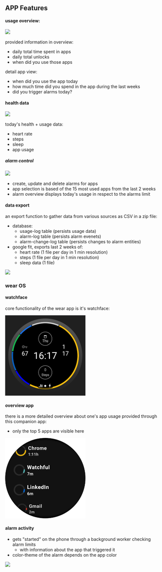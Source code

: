 ## APP Features 

#### usage overview:

<img src=".//gifs/phone_usage.gif" width="260" />

provided information in overview:
- daily total time spent in apps
- daily total unlocks
- when did you use those apps

detail app view:
- when did you use the app today
- how much time did you spend in the app during the last weeks
- did you trigger alarms today?


#### health data

<img src=".//gifs/phone_health.gif" width="260" />

today's health + usage data:
- heart rate
- steps
- sleep
- app usage

##### alarm control

<img src=".//gifs/phone_alarms.gif" width="260" />

- create, update and delete alarms for apps
- app selection is based of the 15 most used apps from the last 2 weeks
- alarm overview displays today's usage in respect to the alarms limit


#### data export

an export function to gather data from various sources as CSV in a zip file:
- database:
  - usage-log table (persists usage data)
  - alarm-log table (persists alarm evenets)
  - alarm-change-log table (persists changes to alarm entities)
- google fit, exports last 2 weeks of:
  - heart rate (1 file per day in 1 min resolution)
  - steps (1 file per day in 1 min resolution)
  - sleep data (1 file)


<img src=".//gifs/phone_export.gif" width="260" />

### wear OS

#### watchface
core functionality of the wear app is it's watchface:

<img src=".//screenshots/wearable_v0.1/watchface.png" width="260" />

#### overview app
there is a more detailed overview about one's app usage provided through this companion app:
- only the top 5 apps are visible here

<img src=".//screenshots/wearable_v0.3/app_list.png" width="260" />

#### alarm activity
- gets "started" on the phone through a background worker checking alarm limits
  - with information about the app that triggered it
- color-theme of the alarm depends on the app color

<img src=".//gifs/watch_alarm.gif" width="260" />


